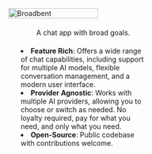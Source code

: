 <div style="display: flex; flex-direction: column; align-items: center; margin: 40px auto 20px auto; width: 100%;">
  <image src="https://i.imgur.com/dIolunV.png" alt="Broadbent" style="width: 60%;" />
  <span style="margin-top: 20px;">A chat app with broad goals.</span>
  <div style="margin: 20px auto; width: 50%;">
      <li><b>Feature Rich</b>: Offers a wide range of chat capabilities, including support for multiple AI models, flexible conversation management, and a modern user interface.</li>
      <li><b>Provider Agnostic</b>: Works with multiple AI providers, allowing you to choose or switch as needed. No loyalty required, pay for what you need, and only what you need.</li>
      <li><b>Open-Source</b>: Public codebase with contributions welcome.</li>
   </div>
</div>
